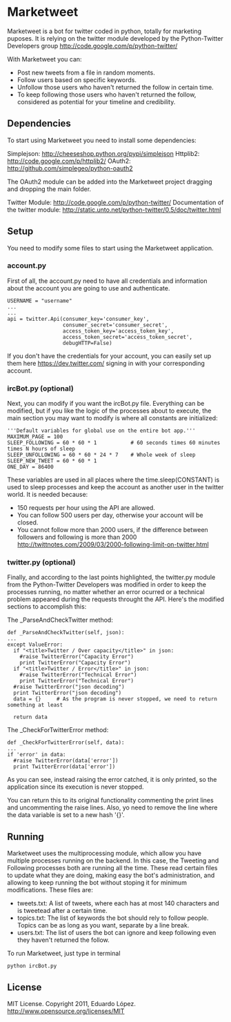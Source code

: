 Marketweet
====================
Marketweet is a bot for twitter coded in python, totally for marketing puposes. It is relying on the twitter module developed by the Python-Twitter Developers group http://code.google.com/p/python-twitter/ 

With Marketweet you can:

* Post new tweets from a file in random moments. 
* Follow users based on specific keywords.
* Unfollow those users who haven't returned the follow in certain time.
* To keep following those users who haven't returned the follow, considered as potential for your timeline and credibility. 

Dependencies
---------------------
To start using Marketweet you need to install some dependencies: 

Simplejson: http://cheeseshop.python.org/pypi/simplejson 
Httplib2: http://code.google.com/p/httplib2/ 
OAuth2: http://github.com/simplegeo/python-oauth2

The OAuth2 module can be added into the Marketweet project dragging and dropping the main folder. 

Twitter Module: http://code.google.com/p/python-twitter/
Documentation of the twitter module: http://static.unto.net/python-twitter/0.5/doc/twitter.html

Setup
---------------------
You need to modify some files to start using the Marketweet application.

### account.py

First of all, the account.py need to have all credentials and information about the account you are going to use and authenticate.

    USERNAME = "username"
    ...
    ...
    api = twitter.Api(consumer_key='consumer_key', 
                      consumer_secret='consumer_secret', 
                      access_token_key='access_token_key',
                      access_token_secret='access_token_secret', 
                      debugHTTP=False)
                                        
If you don't have the credentials for your account, you can easily set up them here https://dev.twitter.com/ signing in with your corresponding account.

### ircBot.py (optional)

Next, you can modify if you want the ircBot.py file. Everything can be modified, but if you like the logic of the processes about to execute, the main section you may want to modify is where all constants are initialized:

    '''Default variables for global use on the entire bot app.'''
    MAXIMUM_PAGE = 100
    SLEEP_FOLLOWING = 60 * 60 * 1           # 60 seconds times 60 minutes times N hours of sleep
    SLEEP_UNFOLLOWING = 60 * 60 * 24 * 7    # Whole week of sleep
    SLEEP_NEW_TWEET = 60 * 60 * 1 
    ONE_DAY = 86400
    
These variables are used in all places where the time.sleep(CONSTANT) is used to sleep processes and keep the account as another user in the twitter world. It is needed because:

* 150 requests per hour using the API are allowed.
* You can follow 500 users per day, otherwise your account will be closed.
* You cannot follow more than 2000 users, if the difference between followers and following is more than 2000 http://twittnotes.com/2009/03/2000-following-limit-on-twitter.html 

### twitter.py (optional)

Finally, and according to the last points highlighted, the twitter.py module from the Python-Twitter Developers was modified in order to keep the processes running, no matter whether an error ocurred or a technical problem appeared during the requests throught the API. Here's the modified sections to accomplish this:

The  _ParseAndCheckTwitter method:

    def _ParseAndCheckTwitter(self, json):
    ...
    except ValueError:
      if "<title>Twitter / Over capacity</title>" in json:
        #raise TwitterError("Capacity Error")
        print TwitterError("Capacity Error")
      if "<title>Twitter / Error</title>" in json:
        #raise TwitterError("Technical Error")
        print TwitterError("Technical Error")
      #raise TwitterError("json decoding")
      print TwitterError("json decoding")
      data = {}     # As the program is never stopped, we need to return something at least

      return data
    
The _CheckForTwitterError method:

    def _CheckForTwitterError(self, data):
    ...
    if 'error' in data:
      #raise TwitterError(data['error'])
      print TwitterError(data['error'])
      
As you can see, instead raising the error catched, it is only printed, so the application since its execution is never stopped. 

You can return this to its original functionality commenting the print lines and uncommenting the raise lines. Also, yo need to remove the line where the data variable is set to a new hash '{}'. 

Running
---------------------
Marketweet uses the multiprocessing module, which allow you have multiple processes running on the backend. In this case, the Tweeting and Following processes both are running all the time. These read certain files to update what they are doing, making easy the bot's administration, and allowing to keep running the bot without stoping it for minimum modifications. These files are:

* tweets.txt: A list of tweets, where each has at most 140 characters and is tweetead after a certain time.
* topics.txt: The list of keywords the bot should rely to follow people. Topics can be as long as you want, separate by a line break. 
* users.txt: The list of users the bot can ignore and keep following even they haven't returned the follow. 

To run Marketweet, just type in terminal

    python ircBot.py

License
---------------------
MIT License. Copyright 2011, Eduardo López. 
http://www.opensource.org/licenses/MIT
